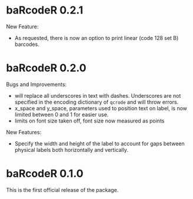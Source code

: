 # baRcodeR 0.2.1

New Feature:

- As requested, there is now an option to print linear (code 128 set B) barcodes. 


# baRcodeR 0.2.0

Bugs and Improvements: 

- will replace all underscores in text with dashes. Underscores are not specified in the encoding dictionary of `qcrode` and will throw errors.
- x_space and y_space, parameters used to position text on label, is now limited between 0 and 1 for easier use.
- limits on font size taken off, font size now measured as points

New Features:

- Specify the width and height of the label to account for gaps between physical labels both horizontally and vertically.



# baRcodeR 0.1.0

This is the first official release of the package.